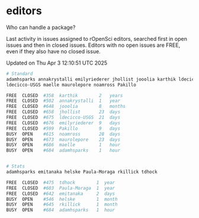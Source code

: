 # editors

Who can handle a package?

Last activity in issues assigned to rOpenSci editors, searched first in open
issues and then in closed issues. Editors with no open issues are FREE, even if
they also have no closed issue.


Updated on Thu Apr 3 12:10:51 UTC 2025

```bash
# Standard
adamhsparks annakrystalli emilyriederer jhollist jooolia karthik ldecicco
ldecicco-USGS maelle maurolepore noamross Pakillo

FREE  CLOSED  #358  karthik        2   years
FREE  CLOSED  #502  annakrystalli  1   year
FREE  CLOSED  #648  jooolia        8   months
FREE  CLOSED  #658  jhollist       23  days
FREE  CLOSED  #675  ldecicco-USGS  21  days
FREE  CLOSED  #676  emilyriederer  9   days
FREE  CLOSED  #599  Pakillo        9   days
BUSY  OPEN    #615  noamross       28  days
BUSY  OPEN    #673  maurolepore    23  days
BUSY  OPEN    #686  maelle         1   hour
BUSY  OPEN    #684  adamhsparks    1   hour


# Stats
adamhsparks emitanaka helske Paula-Moraga rkillick tdhock

FREE  CLOSED  #475  tdhock        1  year
FREE  CLOSED  #603  Paula-Moraga  1  year
FREE  CLOSED  #642  emitanaka     2  days
BUSY  OPEN    #546  helske        1  month
BUSY  OPEN    #645  rkillick      1  month
BUSY  OPEN    #684  adamhsparks   1  hour
```
